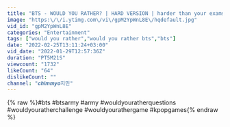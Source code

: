 ```yaml
---
title: "BTS - WOULD YOU RATHER? | HARD VERSION | harder than your exams pt.3"
image: "https:\/\/i.ytimg.com\/vi\/gpM2YpWnL8E\/hqdefault.jpg"
vid_id: "gpM2YpWnL8E"
categories: "Entertainment"
tags: ["would you rather","would you rather bts","bts"]
date: "2022-02-25T13:11:24+03:00"
vid_date: "2022-01-29T12:57:36Z"
duration: "PT5M21S"
viewcount: "1732"
likeCount: "64"
dislikeCount: ""
channel: "𝒄𝒉𝒊𝒎𝒎𝒚𝒐지민"
---
```

{% raw %}#bts #btsarmy #army #wouldyouratherquestions #wouldyouratherchallenge #wouldyourathergame #kpopgames{% endraw %}
